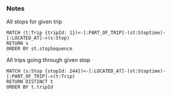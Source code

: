 ### Notes

All stops for given trip

```cypher
MATCH (t:Trip {tripId: 1})<-[:PART_OF_TRIP]-(st:Stoptime)-[:LOCATED_AT]->(s:Stop)
RETURN s
ORDER BY st.stopSequence
```

All trips going through given stop

```cypher
MATCH (s:Stop {stopId: 244})<-[:LOCATED_AT]-(st:Stoptime)-[:PART_OF_TRIP]->(t:Trip)
RETURN DISTINCT t
ORDER BY t.tripId
```
